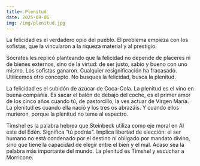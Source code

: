 ```yaml
---
title: Plenitud
date: 2025-09-06
img: /img/plenitud.jpg
---
```


La felicidad es el verdadero opio del pueblo. El problema empieza con los
sofistas, que la vincularon a la riqueza material y al prestigio.

Sócrates les replicó planteando que la felicidad no depende de placeres ni de
bienes externos, sino de la virtud: de ser justo, sabio y bueno con uno mismo.
Los sofistas ganaron. Cualquier resignificación ha fracasado. Utilicemos otro
concepto. No busques la felicidad, busca la plenitud.

La felicidad es el subidón de azúcar de Coca-Cola. La plenitud es el vino en
buena compañía. Es sacar el balón de debajo del coche, es el primer amor de los
cinco años cuando tú, de pastorcillo, la ves actuar de Virgen María. La plenitud
es cuando ella nació y los tres os abrazáis. Y cuando ellos murieron, porque la
plenitud no teme al espectro.

Timshel es la palabra hebrea que Steinbeck utiliza como eje moral en Al este del
Edén. Significa “tú podrás”. Implica libertad de elección: el ser humano no está
condenado por el destino ni obligado por mandato divino, sino que tiene la
capacidad de elegir entre el bien y el mal. Acaso sea la palabra más importante
del mundo. La plenitud es Timshel y escuchar a Morricone.
